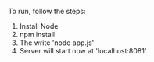 

To run, follow the steps:

1. Install Node
2. npm install
3. The write 'node app.js'
4. Server will start now at 'localhost:8081'
